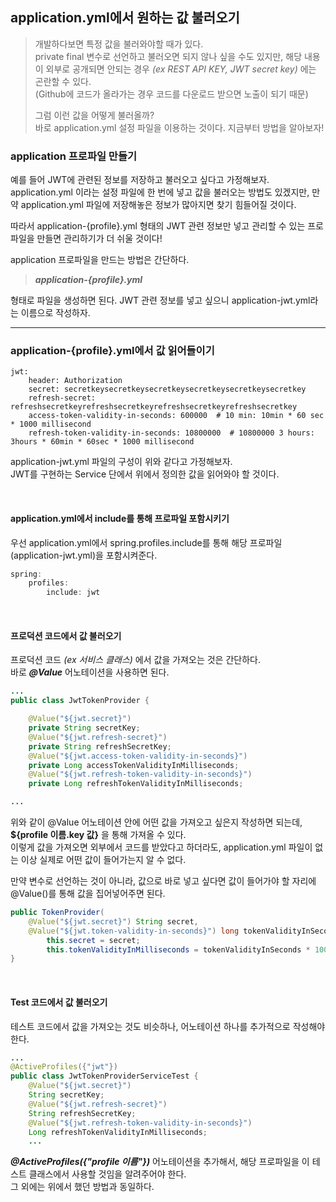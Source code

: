 ## application.yml에서 원하는 값 불러오기

> 개발하다보면 특정 값을 불러와야할 때가 있다.  
> private final 변수로 선언하고 불러오면 되지 않나 싶을 수도 있지만, 해당 내용이 외부로 공개되면 안되는 경우 *(ex REST API KEY, JWT secret key)* 에는 곤란할 수 있다.  
> (Github에 코드가 올라가는 경우 코드를 다운로드 받으면 노출이 되기 때문)  
> 
> 그럼 이런 값을 어떻게 불러올까?  
> 바로 application.yml 설정 파일을 이용하는 것이다.  지금부터 방법을 알아보자!


### application 프로파일 만들기
예를 들어 JWT에 관련된 정보를 저장하고 불러오고 싶다고 가정해보자.  
application.yml 이라는 설정 파일에 한 번에 넣고 값을 불러오는 방법도 있겠지만, 만약 application.yml 파일에 저장해놓은 정보가 많아지면 찾기 힘들어질 것이다.

따라서 application-{profile}.yml 형태의 JWT 관련 정보만 넣고 관리할 수 있는 프로파일을 만들면 관리하기가 더 쉬울 것이다!  


application 프로파일을 만드는 방법은 간단하다.    
>***application-{profile}.yml*** 

형태로 파일을 생성하면 된다. JWT 관련 정보를 넣고 싶으니 application-jwt.yml라는 이름으로 작성하자.

***

### application-{profile}.yml에서 값 읽어들이기
```
jwt:
    header: Authorization
    secret: secretkeysecretkeysecretkeysecretkeysecretkeysecretkey
    refresh-secret: refreshsecretkeyrefreshsecretkeyrefreshsecretkeyrefreshsecretkey
    access-token-validity-in-seconds: 600000  # 10 min: 10min * 60 sec * 1000 millisecond
    refresh-token-validity-in-seconds: 10800000  # 10800000 3 hours: 3hours * 60min * 60sec * 1000 millisecond
```
application-jwt.yml 파일의 구성이 위와 같다고 가정해보자.  
JWT를 구현하는 Service 단에서 위에서 정의한 값을 읽어와야 할 것이다.

<br>

#### application.yml에서 include를 통해 프로파일 포함시키기
우선 application.yml에서 spring.profiles.include를 통해 해당 프로파일(application-jwt.yml)을 포함시켜준다. 
``` java
spring:
    profiles:
        include: jwt
```

<br>

#### 프로덕션 코드에서 값 불러오기
프로덕션 코드 *(ex 서비스 클래스)* 에서 값을 가져오는 것은 간단하다.  
바로 ***@Value*** 어노테이션을 사용하면 된다.
``` java
...
public class JwtTokenProvider {

    @Value("${jwt.secret}")
    private String secretKey;
    @Value("${jwt.refresh-secret}")
    private String refreshSecretKey;
    @Value("${jwt.access-token-validity-in-seconds}")
    private Long accessTokenValidityInMilliseconds;
    @Value("${jwt.refresh-token-validity-in-seconds}")
    private Long refreshTokenValidityInMilliseconds;

...
```
위와 같이 @Value 어노테이션 안에 어떤 값을 가져오고 싶은지 작성하면 되는데, **${profile 이름.key 값}** 을 통해 가져올 수 있다.  
이렇게 값을 가져오면 외부에서 코드를 받았다고 하더라도, application.yml 파일이 없는 이상 실제로 어떤 값이 들어가는지 알 수 없다.


만약 변수로 선언하는 것이 아니라, 값으로 바로 넣고 싶다면 값이 들어가야 할 자리에 @Value()를 통해 값을 집어넣어주면 된다.

```java
public TokenProvider(
    @Value("${jwt.secret}") String secret,
    @Value("${jwt.token-validity-in-seconds}") long tokenValidityInSeconds) {
        this.secret = secret;
        this.tokenValidityInMilliseconds = tokenValidityInSeconds * 1000;
}
```


<br>


#### Test 코드에서 값 불러오기
테스트 코드에서 값을 가져오는 것도 비슷하나, 어노테이션 하나를 추가적으로 작성해야 한다.

``` java
...
@ActiveProfiles({"jwt"})
public class JwtTokenProviderServiceTest {
    @Value("${jwt.secret}")
    String secretKey;
    @Value("${jwt.refresh-secret}")
    String refreshSecretKey;
    @Value("${jwt.refresh-token-validity-in-seconds}")
    Long refreshTokenValidityInMilliseconds;
    ...
```

***@ActiveProfiles({"profile 이름"})*** 어노테이션을 추가해서, 해당 프로파일을 이 테스트 클래스에서 사용할 것임을 알려주어야 한다.  
그 외에는 위에서 했던 방법과 동일하다.

